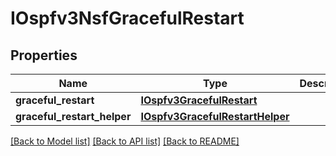 # IOspfv3NsfGracefulRestart

## Properties
Name | Type | Description | Notes
------------ | ------------- | ------------- | -------------
**graceful_restart** | [**IOspfv3GracefulRestart**](IOspfv3GracefulRestart.md) |  | [optional] 
**graceful_restart_helper** | [**IOspfv3GracefulRestartHelper**](IOspfv3GracefulRestartHelper.md) |  | [optional] 

[[Back to Model list]](../README.md#documentation-for-models) [[Back to API list]](../README.md#documentation-for-api-endpoints) [[Back to README]](../README.md)


